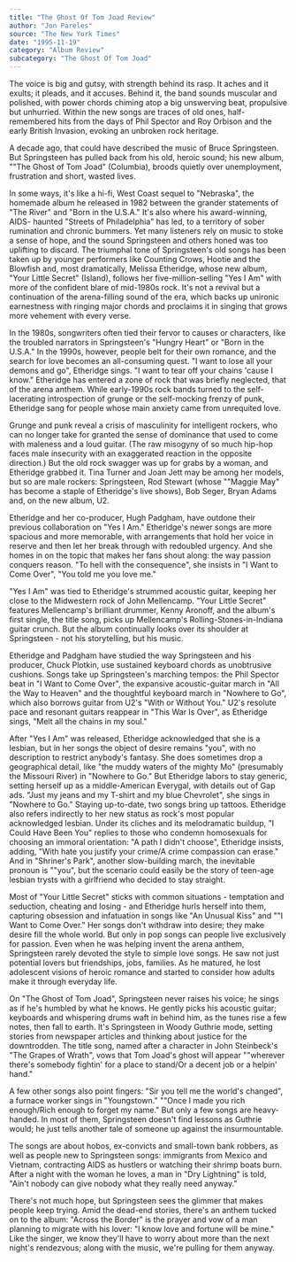 ```yaml
---
title: "The Ghost Of Tom Joad Review"
author: "Jon Pareles"
source: "The New York Times"
date: "1995-11-19"
category: "Album Review"
subcategory: "The Ghost Of Tom Joad"
---
```


The voice is big and gutsy, with strength behind its rasp. It aches and it exults; it pleads, and it accuses. Behind it, the band sounds muscular and polished, with power chords chiming atop a big unswerving beat, propulsive but unhurried. Within the new songs are traces of old ones, half-remembered hits from the days of Phil Spector and Roy Orbison and the early British Invasion, evoking an unbroken rock heritage.

A decade ago, that could have described the music of Bruce Springsteen. But Springsteen has pulled back from his old, heroic sound; his new album, ""The Ghost of Tom Joad" (Columbia), broods quietly over unemployment, frustration and short, wasted lives.

In some ways, it's like a hi-fi, West Coast sequel to "Nebraska", the homemade album he released in 1982 between the grander statements of "The River" and "Born in the U.S.A." It's also where his award-winning, AIDS- haunted "Streets of Philadelphia" has led, to a territory of sober rumination and chronic bummers. Yet many listeners rely on music to stoke a sense of hope, and the sound Springsteen and others honed was too uplifting to discard. The triumphal tone of Springsteen's old songs has been taken up by younger performers like Counting Crows, Hootie and the Blowfish and, most dramatically, Melissa Etheridge, whose new album, "Your Little Secret" (Island), follows her five-million-selling "Yes I Am" with more of the confident blare of mid-1980s rock. It's not a revival but a continuation of the arena-filling sound of the era, which backs up unironic earnestness with ringing major chords and proclaims it in singing that grows more vehement with every verse.

In the 1980s, songwriters often tied their fervor to causes or characters, like the troubled narrators in Springsteen's "Hungry Heart" or "Born in the U.S.A." In the 1990s, however, people belt for their own romance, and the search for love becomes an all-consuming quest. "I want to lose all your demons and go", Etheridge sings. "I want to tear off your chains 'cause I know." Etheridge has entered a zone of rock that was briefly neglected, that of the arena anthem. While early-1990s rock bands turned to the self- lacerating introspection of grunge or the self-mocking frenzy of punk, Etheridge sang for people whose main anxiety came from unrequited love.

Grunge and punk reveal a crisis of masculinity for intelligent rockers, who can no longer take for granted the sense of dominance that used to come with maleness and a loud guitar. (The raw misogyny of so much hip-hop faces male insecurity with an exaggerated reaction in the opposite direction.) But the old rock swagger was up for grabs by a woman, and Etheridge grabbed it. Tina Turner and Joan Jett may be among her models, but so are male rockers: Springsteen, Rod Stewart (whose ""Maggie May" has become a staple of Etheridge's live shows), Bob Seger, Bryan Adams and, on the new album, U2.

Etheridge and her co-producer, Hugh Padgham, have outdone their previous collaboration on "Yes I Am." Etheridge's newer songs are more spacious and more memorable, with arrangements that hold her voice in reserve and then let her break through with redoubled urgency. And she homes in on the topic that makes her fans shout along: the way passion conquers reason. "To hell with the consequence", she insists in "I Want to Come Over", "You told me you love me."

"Yes I Am" was tied to Etheridge's strummed acoustic guitar, keeping her close to the Midwestern rock of John Mellencamp. "Your Little Secret" features Mellencamp's brilliant drummer, Kenny Aronoff, and the album's first single, the title song, picks up Mellencamp's Rolling-Stones-in-Indiana guitar crunch. But the album continually looks over its shoulder at Springsteen - not his storytelling, but his music.

Etheridge and Padgham have studied the way Springsteen and his producer, Chuck Plotkin, use sustained keyboard chords as unobtrusive cushions. Songs take up Springsteen's marching tempos: the Phil Spector beat in "I Want to Come Over", the expansive acoustic-guitar march in "All the Way to Heaven" and the thoughtful keyboard march in "Nowhere to Go", which also borrows guitar from U2's "With or Without You." U2's resolute pace and resonant guitars reappear in "This War Is Over", as Etheridge sings, "Melt all the chains in my soul."

After "Yes I Am" was released, Etheridge acknowledged that she is a lesbian, but in her songs the object of desire remains "you", with no description to restrict anybody's fantasy. She does sometimes drop a geographical detail, like "the muddy waters of the mighty Mo" (presumably the Missouri River) in "Nowhere to Go." But Etheridge labors to stay generic, setting herself up as a middle-American Everygal, with details out of Gap ads. "Just my jeans and my T-shirt and my blue Chevrolet", she sings in "Nowhere to Go." Staying up-to-date, two songs bring up tattoos. Etheridge also refers indirectly to her new status as rock's most popular acknowledged lesbian. Under its cliches and its melodramatic buildup, "I Could Have Been You" replies to those who condemn homosexuals for choosing an immoral orientation: "A path I didn't choose", Etheridge insists, adding, "With hate you justify your crime/A crime compassion can erase." And in "Shriner's Park", another slow-building march, the inevitable pronoun is ""you", but the scenario could easily be the story of teen-age lesbian trysts with a girlfriend who decided to stay straight.

Most of "Your Little Secret" sticks with common situations - temptation and seduction, cheating and losing - and Etheridge hurls herself into them, capturing obsession and infatuation in songs like "An Unusual Kiss" and ""I Want to Come Over." Her songs don't withdraw into desire; they make desire fill the whole world. But only in pop songs can people live exclusively for passion. Even when he was helping invent the arena anthem, Springsteen rarely devoted the style to simple love songs. He saw not just potential lovers but friendships, jobs, families. As he matured, he lost adolescent visions of heroic romance and started to consider how adults make it through everyday life.

On "The Ghost of Tom Joad", Springsteen never raises his voice; he sings as if he's humbled by what he knows. He gently picks his acoustic guitar; keyboards and whispering drums waft in behind him, as the tunes rise a few notes, then fall to earth. It's Springsteen in Woody Guthrie mode, setting stories from newspaper articles and thinking about justice for the downtrodden. The title song, named after a character in John Steinbeck's "The Grapes of Wrath", vows that Tom Joad's ghost will appear ""wherever there's somebody fightin' for a place to stand/Or a decent job or a helpin' hand."

A few other songs also point fingers: "Sir you tell me the world's changed", a furnace worker sings in "Youngstown." ""Once I made you rich enough/Rich enough to forget my name." But only a few songs are heavy-handed. In most of them, Springsteen doesn't find lessons as Guthrie would; he just tells another tale of someone up against the insurmountable.

The songs are about hobos, ex-convicts and small-town bank robbers, as well as people new to Springsteen songs: immigrants from Mexico and Vietnam, contracting AIDS as hustlers or watching their shrimp boats burn. After a night with the woman he loves, a man in "Dry Lightning" is told, "Ain't nobody can give nobody what they really need anyway."

There's not much hope, but Springsteen sees the glimmer that makes people keep trying. Amid the dead-end stories, there's an anthem tucked on to the album: "Across the Border" is the prayer and vow of a man planning to migrate with his lover: "I know love and fortune will be mine." Like the singer, we know they'll have to worry about more than the next night's rendezvous; along with the music, we're pulling for them anyway.